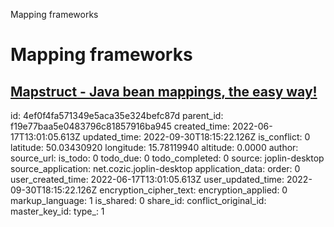 Mapping frameworks

# Mapping frameworks	

## [**Mapstruct** - Java bean mappings, the easy way!](https://reflectoring.io/java-mapping-with-mapstruct/)

id: 4ef0f4fa571349e5aca35e324befc87d
parent_id: f19e77baa5e0483796c81857916ba945
created_time: 2022-06-17T13:01:05.613Z
updated_time: 2022-09-30T18:15:22.126Z
is_conflict: 0
latitude: 50.03430920
longitude: 15.78119940
altitude: 0.0000
author: 
source_url: 
is_todo: 0
todo_due: 0
todo_completed: 0
source: joplin-desktop
source_application: net.cozic.joplin-desktop
application_data: 
order: 0
user_created_time: 2022-06-17T13:01:05.613Z
user_updated_time: 2022-09-30T18:15:22.126Z
encryption_cipher_text: 
encryption_applied: 0
markup_language: 1
is_shared: 0
share_id: 
conflict_original_id: 
master_key_id: 
type_: 1